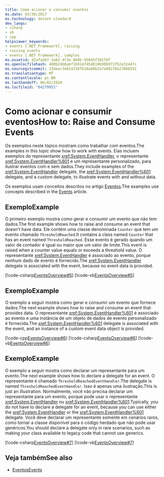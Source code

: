 ```yaml
---
title: Como acionar e consumir eventos
ms.date: 03/30/2017
ms.technology: dotnet-standard
dev_langs:
- csharp
- vb
- cpp
helpviewer_keywords:
- events [.NET Framework], raising
- raising events
- events [.NET Framework], samples
ms.assetid: 42afade7-3a02-4f2e-868b-95845f302f8f
ms.openlocfilehash: 4d0b24b8a6f1b914745d819b90b973752e32447c
ms.sourcegitcommit: 33deec3e814238fb18a49b2a7e89278e27888291
ms.translationtype: MT
ms.contentlocale: pt-BR
ms.lasthandoff: 06/02/2020
ms.locfileid: "84279952"
---
```

# <a name="how-to-raise-and-consume-events"></a><span data-ttu-id="4b15e-102">Como acionar e consumir eventos</span><span class="sxs-lookup"><span data-stu-id="4b15e-102">How to: Raise and Consume Events</span></span>
<span data-ttu-id="4b15e-103">Os exemplos neste tópico mostram como trabalhar com eventos.</span><span class="sxs-lookup"><span data-stu-id="4b15e-103">The examples in this topic show how to work with events.</span></span> <span data-ttu-id="4b15e-104">Elas incluem exemplos do representante <xref:System.EventHandler>, o representante <xref:System.EventHandler%601> e um representante personalizado, para ilustrar eventos com e sem dados.</span><span class="sxs-lookup"><span data-stu-id="4b15e-104">They include examples of the <xref:System.EventHandler> delegate, the <xref:System.EventHandler%601> delegate, and a custom delegate, to illustrate events with and without data.</span></span>  
  
 <span data-ttu-id="4b15e-105">Os exemplos usam conceitos descritos no artigo [Eventos](index.md).</span><span class="sxs-lookup"><span data-stu-id="4b15e-105">The examples use concepts described in the [Events](index.md) article.</span></span>  
  
## <a name="example"></a><span data-ttu-id="4b15e-106">Exemplo</span><span class="sxs-lookup"><span data-stu-id="4b15e-106">Example</span></span>  
 <span data-ttu-id="4b15e-107">O primeiro exemplo mostra como gerar e consumir um evento que não tem dados.</span><span class="sxs-lookup"><span data-stu-id="4b15e-107">The first example shows how to raise and consume an event that doesn't have data.</span></span> <span data-ttu-id="4b15e-108">Ele contém uma classe denominada `Counter` que tem um evento chamado `ThresholdReached`.</span><span class="sxs-lookup"><span data-stu-id="4b15e-108">It contains a class named `Counter` that has an event named `ThresholdReached`.</span></span> <span data-ttu-id="4b15e-109">Esse evento é gerado quando um valor de contador é igual ou maior que um valor de limite.</span><span class="sxs-lookup"><span data-stu-id="4b15e-109">This event is raised when a counter value equals or exceeds a threshold value.</span></span> <span data-ttu-id="4b15e-110">O representante <xref:System.EventHandler> é associado ao evento, porque nenhum dado de evento é fornecido.</span><span class="sxs-lookup"><span data-stu-id="4b15e-110">The <xref:System.EventHandler> delegate is associated with the event, because no event data is provided.</span></span>  
  
 [!code-csharp[EventsOverview#5](../../../samples/snippets/csharp/VS_Snippets_CLR/eventsoverview/cs/programnodata.cs#5)]
 [!code-vb[EventsOverview#5](../../../samples/snippets/visualbasic/VS_Snippets_CLR/eventsoverview/vb/module1nodata.vb#5)]  
  
## <a name="example"></a><span data-ttu-id="4b15e-111">Exemplo</span><span class="sxs-lookup"><span data-stu-id="4b15e-111">Example</span></span>  
 <span data-ttu-id="4b15e-112">O exemplo a seguir mostra como gerar e consumir um evento que fornece dados.</span><span class="sxs-lookup"><span data-stu-id="4b15e-112">The next example shows how to raise and consume an event that provides data.</span></span> <span data-ttu-id="4b15e-113">O representante <xref:System.EventHandler%601> é associado ao evento e uma instância de um objeto de dados de evento personalizado é fornecida.</span><span class="sxs-lookup"><span data-stu-id="4b15e-113">The <xref:System.EventHandler%601> delegate is associated with the event, and an instance of a custom event data object is provided.</span></span>  
  
 [!code-cpp[EventsOverview#6](../../../samples/snippets/cpp/VS_Snippets_CLR/eventsoverview/cpp/programwithdata.cpp#6)]
 [!code-csharp[EventsOverview#6](../../../samples/snippets/csharp/VS_Snippets_CLR/eventsoverview/cs/programwithdata.cs#6)]
 [!code-vb[EventsOverview#6](../../../samples/snippets/visualbasic/VS_Snippets_CLR/eventsoverview/vb/module1withdata.vb#6)]  
  
## <a name="example"></a><span data-ttu-id="4b15e-114">Exemplo</span><span class="sxs-lookup"><span data-stu-id="4b15e-114">Example</span></span>  
 <span data-ttu-id="4b15e-115">O exemplo a seguir mostra como declarar um representante para um evento.</span><span class="sxs-lookup"><span data-stu-id="4b15e-115">The next example shows how to declare a delegate for an event.</span></span> <span data-ttu-id="4b15e-116">O representante é chamado `ThresholdReachedEventHandler`.</span><span class="sxs-lookup"><span data-stu-id="4b15e-116">The delegate is named `ThresholdReachedEventHandler`.</span></span> <span data-ttu-id="4b15e-117">Isso é apenas uma ilustração.</span><span class="sxs-lookup"><span data-stu-id="4b15e-117">This is just an illustration.</span></span> <span data-ttu-id="4b15e-118">Normalmente, você não precisa declarar um representante para um evento, porque pode usar o representante <xref:System.EventHandler> ou <xref:System.EventHandler%601>.</span><span class="sxs-lookup"><span data-stu-id="4b15e-118">Typically, you do not have to declare a delegate for an event, because you can use either the <xref:System.EventHandler> or the <xref:System.EventHandler%601> delegate.</span></span> <span data-ttu-id="4b15e-119">Você deve declarar um representante somente em cenários raros, como tornar a classe disponível para o código herdado que não pode usar genéricos.</span><span class="sxs-lookup"><span data-stu-id="4b15e-119">You should declare a delegate only in rare scenarios, such as making your class available to legacy code that cannot use generics.</span></span>  
  
 [!code-csharp[EventsOverview#7](../../../samples/snippets/csharp/VS_Snippets_CLR/eventsoverview/cs/programwithdelegate.cs#7)]
 [!code-vb[EventsOverview#7](../../../samples/snippets/visualbasic/VS_Snippets_CLR/eventsoverview/vb/module1withdelegate.vb#7)]  
  
## <a name="see-also"></a><span data-ttu-id="4b15e-120">Veja também</span><span class="sxs-lookup"><span data-stu-id="4b15e-120">See also</span></span>

- [<span data-ttu-id="4b15e-121">Eventos</span><span class="sxs-lookup"><span data-stu-id="4b15e-121">Events</span></span>](index.md)
